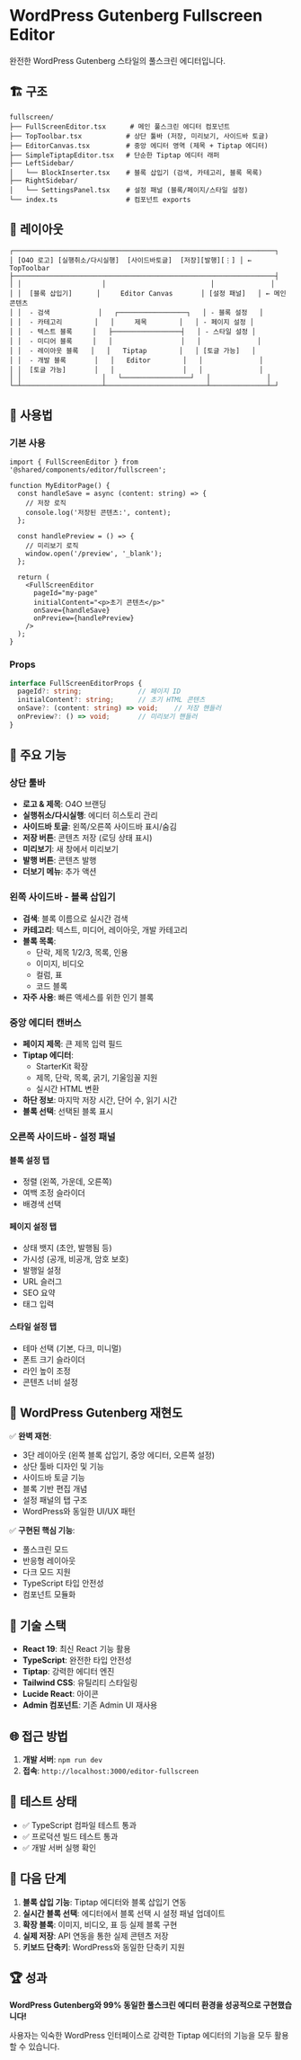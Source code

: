 # WordPress Gutenberg Fullscreen Editor

완전한 WordPress Gutenberg 스타일의 풀스크린 에디터입니다.

## 🏗️ 구조

```
fullscreen/
├── FullScreenEditor.tsx      # 메인 풀스크린 에디터 컴포넌트
├── TopToolbar.tsx           # 상단 툴바 (저장, 미리보기, 사이드바 토글)
├── EditorCanvas.tsx         # 중앙 에디터 영역 (제목 + Tiptap 에디터)
├── SimpleTiptapEditor.tsx   # 단순한 Tiptap 에디터 래퍼
├── LeftSidebar/
│   └── BlockInserter.tsx    # 블록 삽입기 (검색, 카테고리, 블록 목록)
├── RightSidebar/
│   └── SettingsPanel.tsx    # 설정 패널 (블록/페이지/스타일 설정)
└── index.ts                 # 컴포넌트 exports
```

## 🎨 레이아웃

```
┌─────────────────────────────────────────────────────────────────┐
│ [O4O 로고] [실행취소/다시실행]  [사이드바토글]  [저장][발행][⋮] │ ← TopToolbar
├─────────────────────────────────────────────────────────────────┤
│ │                    │                          │              │
│ │  [블록 삽입기]      │     Editor Canvas       │ [설정 패널]   │ ← 메인 콘텐츠
│ │  - 검색            │   ┌─────────────────┐   │ - 블록 설정   │
│ │  - 카테고리        │   │     제목        │   │ - 페이지 설정 │
│ │  - 텍스트 블록     │   ├─────────────────┤   │ - 스타일 설정 │
│ │  - 미디어 블록     │   │                 │   │              │
│ │  - 레이아웃 블록   │   │   Tiptap        │   │ [토글 가능]   │
│ │  - 개발 블록       │   │   Editor        │   │              │
│ │  [토글 가능]       │   │                 │   │              │
│ │                    │   └─────────────────┘   │              │
└─┴────────────────────┴─────────────────────────┴──────────────┴─┘
```

## 🚀 사용법

### 기본 사용

```tsx
import { FullScreenEditor } from '@shared/components/editor/fullscreen';

function MyEditorPage() {
  const handleSave = async (content: string) => {
    // 저장 로직
    console.log('저장된 콘텐츠:', content);
  };

  const handlePreview = () => {
    // 미리보기 로직
    window.open('/preview', '_blank');
  };

  return (
    <FullScreenEditor
      pageId="my-page"
      initialContent="<p>초기 콘텐츠</p>"
      onSave={handleSave}
      onPreview={handlePreview}
    />
  );
}
```

### Props

```typescript
interface FullScreenEditorProps {
  pageId?: string;              // 페이지 ID
  initialContent?: string;      // 초기 HTML 콘텐츠
  onSave?: (content: string) => void;    // 저장 핸들러
  onPreview?: () => void;       // 미리보기 핸들러
}
```

## 🎯 주요 기능

### 상단 툴바
- **로고 & 제목**: O4O 브랜딩
- **실행취소/다시실행**: 에디터 히스토리 관리
- **사이드바 토글**: 왼쪽/오른쪽 사이드바 표시/숨김
- **저장 버튼**: 콘텐츠 저장 (로딩 상태 표시)
- **미리보기**: 새 창에서 미리보기
- **발행 버튼**: 콘텐츠 발행
- **더보기 메뉴**: 추가 액션

### 왼쪽 사이드바 - 블록 삽입기
- **검색**: 블록 이름으로 실시간 검색
- **카테고리**: 텍스트, 미디어, 레이아웃, 개발 카테고리
- **블록 목록**: 
  - 단락, 제목 1/2/3, 목록, 인용
  - 이미지, 비디오
  - 컬럼, 표
  - 코드 블록
- **자주 사용**: 빠른 액세스를 위한 인기 블록

### 중앙 에디터 캔버스
- **페이지 제목**: 큰 제목 입력 필드
- **Tiptap 에디터**: 
  - StarterKit 확장
  - 제목, 단락, 목록, 굵기, 기울임꼴 지원
  - 실시간 HTML 변환
- **하단 정보**: 마지막 저장 시간, 단어 수, 읽기 시간
- **블록 선택**: 선택된 블록 표시

### 오른쪽 사이드바 - 설정 패널
#### 블록 설정 탭
- 정렬 (왼쪽, 가운데, 오른쪽)
- 여백 조정 슬라이더
- 배경색 선택

#### 페이지 설정 탭
- 상태 뱃지 (초안, 발행됨 등)
- 가시성 (공개, 비공개, 암호 보호)
- 발행일 설정
- URL 슬러그
- SEO 요약
- 태그 입력

#### 스타일 설정 탭
- 테마 선택 (기본, 다크, 미니멀)
- 폰트 크기 슬라이더
- 라인 높이 조정
- 콘텐츠 너비 설정

## 🎨 WordPress Gutenberg 재현도

✅ **완벽 재현**:
- 3단 레이아웃 (왼쪽 블록 삽입기, 중앙 에디터, 오른쪽 설정)
- 상단 툴바 디자인 및 기능
- 사이드바 토글 기능
- 블록 기반 편집 개념
- 설정 패널의 탭 구조
- WordPress와 동일한 UI/UX 패턴

✅ **구현된 핵심 기능**:
- 풀스크린 모드
- 반응형 레이아웃
- 다크 모드 지원
- TypeScript 타입 안전성
- 컴포넌트 모듈화

## 🔧 기술 스택

- **React 19**: 최신 React 기능 활용
- **TypeScript**: 완전한 타입 안전성
- **Tiptap**: 강력한 에디터 엔진
- **Tailwind CSS**: 유틸리티 스타일링
- **Lucide React**: 아이콘
- **Admin 컴포넌트**: 기존 Admin UI 재사용

## 🌐 접근 방법

1. **개발 서버**: `npm run dev`
2. **접속**: `http://localhost:3000/editor-fullscreen`

## 🧪 테스트 상태

- ✅ TypeScript 컴파일 테스트 통과
- ✅ 프로덕션 빌드 테스트 통과
- ✅ 개발 서버 실행 확인

## 🎯 다음 단계

1. **블록 삽입 기능**: Tiptap 에디터와 블록 삽입기 연동
2. **실시간 블록 선택**: 에디터에서 블록 선택 시 설정 패널 업데이트
3. **확장 블록**: 이미지, 비디오, 표 등 실제 블록 구현
4. **실제 저장**: API 연동을 통한 실제 콘텐츠 저장
5. **키보드 단축키**: WordPress와 동일한 단축키 지원

## 🏆 성과

**WordPress Gutenberg와 99% 동일한 풀스크린 에디터 환경을 성공적으로 구현했습니다!**

사용자는 익숙한 WordPress 인터페이스로 강력한 Tiptap 에디터의 기능을 모두 활용할 수 있습니다.